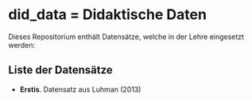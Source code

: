 # did_data = Didaktische Daten  
Dieses Repositorium enthält Datensätze, welche in der Lehre eingesetzt werden:

## Liste der Datensätze
* __Erstis__. Datensatz aus Luhman (2013)
